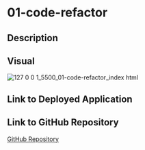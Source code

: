 # 01-code-refactor

## Description

## Visual
![127 0 0 1_5500_01-code-refactor_index html](https://user-images.githubusercontent.com/108188990/178351798-812ee394-bb9f-4af4-b1f1-a3260caef998.png)

## Link to Deployed Application

## Link to GitHub Repository
<a href="[url](https://github.com/brianchoix31/01-code-refactor)">GitHub Repository</a>

